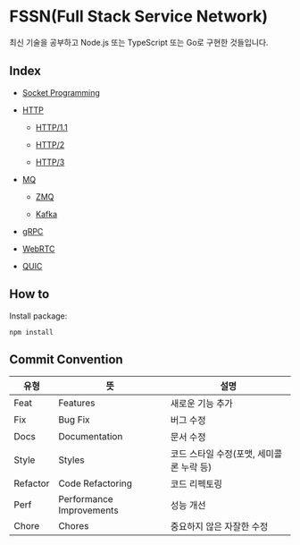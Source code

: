 # FSSN(Full Stack Service Network)

최신 기술을 공부하고 Node.js 또는 TypeScript 또는 Go로 구현한 것들입니다.


## Index

- [Socket Programming][Socket Programming]

- [HTTP][http]

    - [HTTP/1.1][version1]
    
    - [HTTP/2][version2]
    
    - [HTTP/3][version3]


- [MQ][Message Queue]

    - [ZMQ][Zero message queue]

    - [Kafka][Kafka]

- [gRPC][gRPC]

- [WebRTC][WebRTC]

- [QUIC][QUIC]
    

[Socket Programming]: ./Socket/ "소켓프로그래밍"
[http]: ./HTTP/ "HTTP"
[Message Queue]: ./MQ/
[Zero message queue]: ./MQ/ZMQ/ "Zero Message Queue"
[Kafka]: ./MQ/Kafka/ "Kafka"
[gRPC]: ./gRPC/ "gRPC"
[WebRTC]: ./WebRTC/ "WebRTC"
[QUIC]: ./QUIC/ "QUIC"
[version1]: ./HTTP/version1.1/ "HTTP/1.1"
[version2]: ./HTTP/version2/ "HTTP/2"
[version3]: ./HTTP/version3/ "HTTP/3"

## How to

Install package:
``` console
npm install
```

## Commit Convention

|유형|뜻|설명|
|------|---|---|
|Feat|Features|새로운 기능 추가
|Fix|Bug Fix|버그 수정
|Docs|Documentation|문서 수정
|Style|Styles|코드 스타일 수정(포맷, 세미콜론 누락 등)
|Refactor|Code Refactoring|코드 리펙토링
|Perf|Performance Improvements|성능 개선
|Chore|Chores|중요하지 않은 자잘한 수정